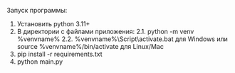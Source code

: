 Запуск программы:

1. Установить python 3.11+
2. В директории с файлами приложения:
   2.1. python -m venv %venvname%
   2.2. %venvname%\Script\activate.bat для Windows или source %venvname%/bin/activate для Linux/Mac
3. pip install -r requirements.txt
4. python main.py

